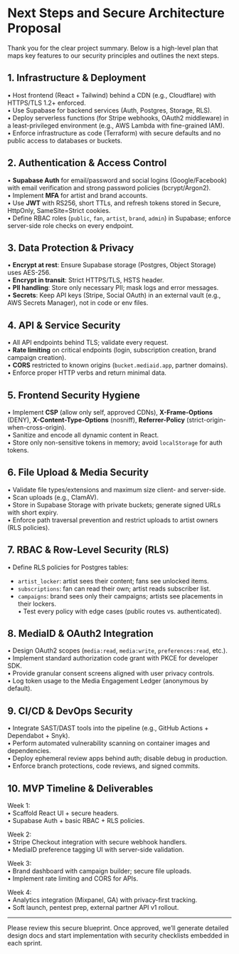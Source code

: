 # Next Steps and Secure Architecture Proposal

Thank you for the clear project summary. Below is a high-level plan that maps key features to our security principles and outlines the next steps.

## 1. Infrastructure & Deployment

• Host frontend (React + Tailwind) behind a CDN (e.g., Cloudflare) with HTTPS/TLS 1.2+ enforced.  
• Use Supabase for backend services (Auth, Postgres, Storage, RLS).  
• Deploy serverless functions (for Stripe webhooks, OAuth2 middleware) in a least-privileged environment (e.g., AWS Lambda with fine-grained IAM).  
• Enforce infrastructure as code (Terraform) with secure defaults and no public access to databases or buckets.

## 2. Authentication & Access Control

• **Supabase Auth** for email/password and social logins (Google/Facebook) with email verification and strong password policies (bcrypt/Argon2).  
• Implement **MFA** for artist and brand accounts.  
• Use **JWT** with RS256, short TTLs, and refresh tokens stored in Secure, HttpOnly, SameSite=Strict cookies.  
• Define RBAC roles (`public`, `fan`, `artist`, `brand`, `admin`) in Supabase; enforce server-side role checks on every endpoint.

## 3. Data Protection & Privacy

• **Encrypt at rest**: Ensure Supabase storage (Postgres, Object Storage) uses AES-256.  
• **Encrypt in transit**: Strict HTTPS/TLS, HSTS header.  
• **PII handling**: Store only necessary PII; mask logs and error messages.  
• **Secrets**: Keep API keys (Stripe, Social OAuth) in an external vault (e.g., AWS Secrets Manager), not in code or env files.

## 4. API & Service Security

• All API endpoints behind TLS; validate every request.  
• **Rate limiting** on critical endpoints (login, subscription creation, brand campaign creation).  
• **CORS** restricted to known origins (`bucket.mediaid.app`, partner domains).  
• Enforce proper HTTP verbs and return minimal data.

## 5. Frontend Security Hygiene

• Implement **CSP** (allow only self, approved CDNs), **X-Frame-Options** (DENY), **X-Content-Type-Options** (nosniff), **Referrer-Policy** (strict-origin-when-cross-origin).  
• Sanitize and encode all dynamic content in React.  
• Store only non-sensitive tokens in memory; avoid `localStorage` for auth tokens.

## 6. File Upload & Media Security

• Validate file types/extensions and maximum size client- and server-side.  
• Scan uploads (e.g., ClamAV).  
• Store in Supabase Storage with private buckets; generate signed URLs with short expiry.  
• Enforce path traversal prevention and restrict uploads to artist owners (RLS policies).

## 7. RBAC & Row-Level Security (RLS)

• Define RLS policies for Postgres tables:  
  - `artist_locker`: artist sees their content; fans see unlocked items.  
  - `subscriptions`: fan can read their own; artist reads subscriber list.  
  - `campaigns`: brand sees only their campaigns; artists see placements in their lockers.  
• Test every policy with edge cases (public routes vs. authenticated).

## 8. MediaID & OAuth2 Integration

• Design OAuth2 scopes (`media:read`, `media:write`, `preferences:read`, etc.).  
• Implement standard authorization code grant with PKCE for developer SDK.  
• Provide granular consent screens aligned with user privacy controls.  
• Log token usage to the Media Engagement Ledger (anonymous by default).

## 9. CI/CD & DevOps Security

• Integrate SAST/DAST tools into the pipeline (e.g., GitHub Actions + Dependabot + Snyk).  
• Perform automated vulnerability scanning on container images and dependencies.  
• Deploy ephemeral review apps behind auth; disable debug in production.  
• Enforce branch protections, code reviews, and signed commits.

## 10. MVP Timeline & Deliverables

Week 1:  
• Scaffold React UI + secure headers.  
• Supabase Auth + basic RBAC + RLS policies.  

Week 2:  
• Stripe Checkout integration with secure webhook handlers.  
• MediaID preference tagging UI with server-side validation.  

Week 3:  
• Brand dashboard with campaign builder; secure file uploads.  
• Implement rate limiting and CORS for APIs.  

Week 4:  
• Analytics integration (Mixpanel, GA) with privacy-first tracking.  
• Soft launch, pentest prep, external partner API v1 rollout.

---

Please review this secure blueprint. Once approved, we’ll generate detailed design docs and start implementation with security checklists embedded in each sprint.
